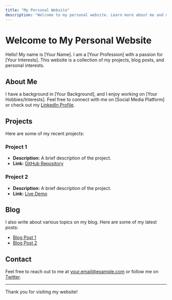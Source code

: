 ```yaml
---
title: "My Personal Website"
description: "Welcome to my personal website. Learn more about me and my projects."
---
```


# Welcome to My Personal Website

Hello! My name is [Your Name]. I am a [Your Profession] with a passion for [Your Interests]. This website is a collection of my projects, blog posts, and personal interests.

## About Me

I have a background in [Your Background], and I enjoy working on [Your Hobbies/Interests]. Feel free to connect with me on [Social Media Platform] or check out my [LinkedIn Profile](https://www.linkedin.com/in/yourprofile).

## Projects

Here are some of my recent projects:

### Project 1
- **Description:** A brief description of the project.
- **Link:** [GitHub Repository](https://github.com/yourusername/project1)

### Project 2
- **Description:** A brief description of the project.
- **Link:** [Live Demo](https://yourprojectlink.com)

## Blog

I also write about various topics on my blog. Here are some of my latest posts:

- [Blog Post 1](https://yourwebsite.com/blog/post1)
- [Blog Post 2](https://yourwebsite.com/blog/post2)

## Contact

Feel free to reach out to me at [your.email@example.com](mailto:your.email@example.com) or follow me on [Twitter](https://twitter.com/yourusername).

---

Thank you for visiting my website!
